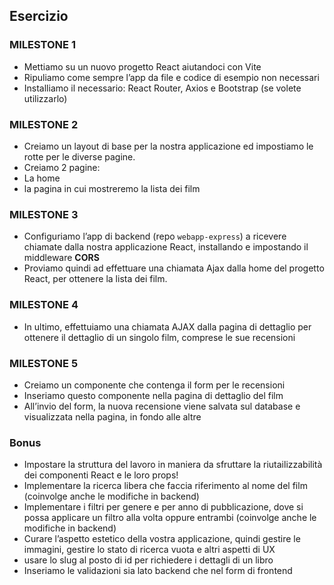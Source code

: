 ## Esercizio

 ### MILESTONE 1
 - Mettiamo su un nuovo progetto React aiutandoci con Vite
 - Ripuliamo come sempre l’app da file e codice di esempio non necessari
 - Installiamo il necessario: React Router, Axios e Bootstrap (se volete utilizzarlo)

 ### MILESTONE 2
 - Creiamo un layout di base per la nostra applicazione ed impostiamo le rotte per le diverse pagine.
 - Creiamo 2 pagine:
 - La home
 - la pagina in cui mostreremo la lista dei film

 ### MILESTONE 3
 - Configuriamo l’app di backend (repo `webapp-express`) a ricevere chiamate dalla nostra applicazione React, installando e impostando il middleware **CORS**
 - Proviamo quindi ad effettuare una chiamata Ajax dalla home del progetto React, per ottenere la lista dei film.

 ### MILESTONE 4
 - In ultimo, effettuiamo una chiamata AJAX dalla pagina di dettaglio per ottenere il dettaglio di un singolo film, comprese le sue recensioni

 ### MILESTONE 5
 - Creiamo un componente che contenga il form per le recensioni
 - Inseriamo questo componente nella pagina di dettaglio del film
 - All’invio del form, la nuova recensione viene salvata sul database e visualizzata nella pagina, in fondo alle altre

 ### Bonus
 - Impostare la struttura del lavoro in maniera da sfruttare la riutailizzabilità dei componenti React e le loro props!
 - Implementare la ricerca libera che faccia riferimento al nome del film (coinvolge anche le modifiche in backend)
 - Implementare i filtri per genere e per anno di pubblicazione, dove si possa applicare un filtro alla volta oppure entrambi (coinvolge anche le modifiche in backend)
 - Curare l’aspetto estetico della vostra applicazione, quindi gestire le immagini, gestire lo stato di ricerca vuota e altri aspetti di UX
 - usare lo slug al posto di id per richiedere i dettagli di un libro
 - Inseriamo le validazioni sia lato backend che nel form di frontend

